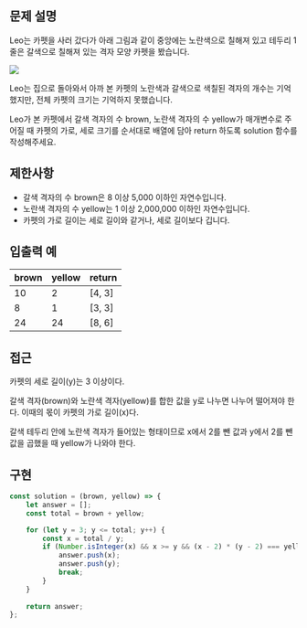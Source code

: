 ## 문제 설명

Leo는 카펫을 사러 갔다가 아래 그림과 같이 중앙에는 노란색으로 칠해져 있고 테두리 1줄은 갈색으로 칠해져 있는 격자 모양 카펫을 봤습니다.

<img src="https://grepp-programmers.s3.ap-northeast-2.amazonaws.com/files/production/b1ebb809-f333-4df2-bc81-02682900dc2d/carpet.png" />

Leo는 집으로 돌아와서 아까 본 카펫의 노란색과 갈색으로 색칠된 격자의 개수는 기억했지만, 전체 카펫의 크기는 기억하지 못했습니다.

Leo가 본 카펫에서 갈색 격자의 수 brown, 노란색 격자의 수 yellow가 매개변수로 주어질 때 카펫의 가로, 세로 크기를 순서대로 배열에 담아 return 하도록 solution 함수를 작성해주세요.

## 제한사항

- 갈색 격자의 수 brown은 8 이상 5,000 이하인 자연수입니다.
- 노란색 격자의 수 yellow는 1 이상 2,000,000 이하인 자연수입니다.
- 카펫의 가로 길이는 세로 길이와 같거나, 세로 길이보다 깁니다.

## 입출력 예

| brown | yellow | return |
| ----- | ------ | ------ |
| 10    | 2      | [4, 3] |
| 8     | 1      | [3, 3] |
| 24    | 24     | [8, 6] |

## 접근

카펫의 세로 길이(y)는 3 이상이다. 

갈색 격자(brown)와 노란색 격자(yellow)를 합한 값을 y로 나누면 나누어 떨어져야 한다. 이때의 몫이 카펫의 가로 길이(x)다.

갈색 테두리 안에 노란색 격자가 들어있는 형태이므로 x에서 2를 뺀 값과 y에서 2를 뺀값을 곱했을 때 yellow가 나와야 한다.

## 구현

```js
const solution = (brown, yellow) => {
    let answer = [];
    const total = brown + yellow;

    for (let y = 3; y <= total; y++) {
        const x = total / y;
        if (Number.isInteger(x) && x >= y && (x - 2) * (y - 2) === yellow) {
            answer.push(x);
            answer.push(y);
            break;
        }
    }
    
    return answer;
};
```